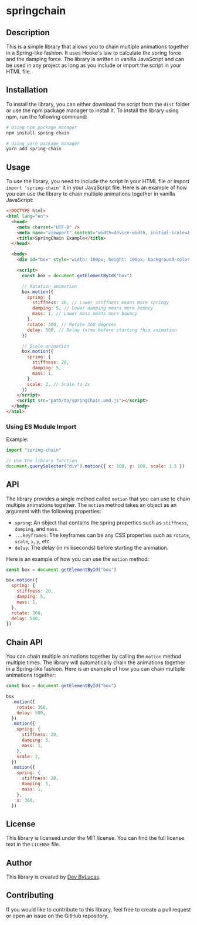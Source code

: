 # springchain

## Description

This is a simple library that allows you to chain multiple animations together in a Spring-like fashion. It uses Hooke's law to calculate the spring force and the damping force. The library is written in vanilla JavaScript and can be used in any project as long as you include or import the script in your HTML file.

## Installation

To install the library, you can either download the script from the `dist` folder or use the npm package manager to install it. To install the library using npm, run the following command:

```bash
# Using npm package manager
npm install spring-chain

# Using yarn package manager
yarn add spring-chain
```

## Usage

To use the library, you need to include the script in your HTML file or import `import 'spring-chain'` it in your JavaScript file. Here is an example of how you can use the library to chain multiple animations together in vanilla JavaScript:

```html
<!DOCTYPE html>
<html lang="en">
  <head>
    <meta charset="UTF-8" />
    <meta name="viewport" content="width=device-width, initial-scale=1.0" />
    <title>SpringChain Example</title>
  </head>

  <body>
    <div id="box" style="width: 100px; height: 100px; background-color: red;"></div>

    <script>
      const box = document.getElementById("box")

      // Rotation animation
      box.motion({
        spring: {
          stiffness: 20, // Lower stiffness means more springy
          damping: 5, // Lower damping means more bouncy
          mass: 1, // Lower mass means more bouncy
        },
        rotate: 360, // Rotate 360 degrees
        delay: 500, // Delay (x)ms before starting this animation
      })

      // Scale animation
      box.motion({
        spring: {
          stiffness: 20,
          damping: 5,
          mass: 1,
        },
        scale: 2, // Scale to 2x
      })
    </script>
    <script src="path/to/springChain.umd.js"></script>
  </body>
</html>
```

### Using ES Module Import

Example:

```javascript
import "spring-chain"

// Use the library function
document.querySelector("div").motion({ x: 100, y: 100, scale: 1.5 })
```

## API

The library provides a single method called `motion` that you can use to chain multiple animations together. The `motion` method takes an object as an argument with the following properties:

- `spring`: An object that contains the spring properties such as `stiffness`, `damping`, and `mass`.
- `...keyframes`: The keyframes can be any CSS properties such as `rotate`, `scale`, `x`, `y`, etc.
- `delay`: The delay (in milliseconds) before starting the animation.

Here is an example of how you can use the `motion` method:

```javascript
const box = document.getElementById("box")

box.motion({
  spring: {
    stiffness: 20,
    damping: 5,
    mass: 1,
  },
  rotate: 360,
  delay: 500,
})
```

## Chain API

You can chain multiple animations together by calling the `motion` method multiple times. The library will automatically chain the animations together in a Spring-like fashion. Here is an example of how you can chain multiple animations together:

```javascript
const box = document.getElementById("box")

box
  .motion({
    rotate: 360,
    delay: 500,
  })
  .motion({
    spring: {
      stiffness: 20,
      damping: 5,
      mass: 1,
    },
    scale: 2,
  })
  .motion({
    spring: {
      stiffness: 20,
      damping: 5,
      mass: 1,
    },
    x: 360,
  })
```

## License

This library is licensed under the MIT license. You can find the full license text in the `LICENSE` file.

## Author

This library is created by [Dev ByLucas](https://devbylucas.vercel.app/).

## Contributing

If you would like to contribute to this library, feel free to create a pull request or open an issue on the GitHub repository.
